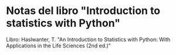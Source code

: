 # Notas del libro "Introduction to statistics with Python"

Libro: Haslwanter, T. "An Introduction to Statistics with Python: With Applications in the Life Sciences (2nd ed.)"
